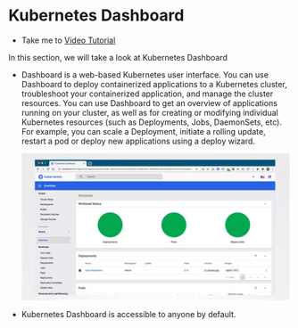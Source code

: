 # Kubernetes Dashboard
  - Take me to [Video Tutorial](https://kodekloud.com/courses/1378608/lectures/31704388)


In this section, we will take a look at Kubernetes Dashboard

  - Dashboard is a web-based Kubernetes user interface. You can use Dashboard to deploy containerized applications to a Kubernetes cluster, troubleshoot your containerized application, and manage the cluster resources. You can use Dashboard to get an overview of applications running on your cluster, as well as for creating or modifying individual Kubernetes resources (such as Deployments, Jobs, DaemonSets, etc). For example, you can scale a Deployment, initiate a rolling update, restart a pod or deploy new applications using a deploy wizard.

    ![k8sDashboard](../../images/k8sDashboard.png)

  - Kubernetes Dashboard is accessible to anyone by default.

